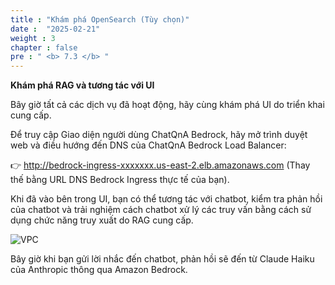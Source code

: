 ```yaml
---
title : "Khám phá OpenSearch (Tùy chọn)"
date :  "2025-02-21" 
weight : 3
chapter : false
pre : " <b> 7.3 </b> "
---
```

**Khám phá RAG và tương tác với UI**

Bây giờ tất cả các dịch vụ đã hoạt động, hãy cùng khám phá UI do triển khai cung cấp.

Để truy cập Giao diện người dùng ChatQnA Bedrock, hãy mở trình duyệt web và điều hướng đến DNS của ChatQnA Bedrock Load Balancer:

👉 http://bedrock-ingress-xxxxxxx.us-east-2.elb.amazonaws.com (Thay thế bằng URL DNS Bedrock Ingress thực tế của bạn).

Khi đã vào bên trong UI, bạn có thể tương tác với chatbot, kiểm tra phản hồi của chatbot và trải nghiệm cách chatbot xử lý các truy vấn bằng cách sử dụng chức năng truy xuất do RAG cung cấp.

![VPC](10000/images/5.fwd/image124.png)

Bây giờ khi bạn gửi lời nhắc đến chatbot, phản hồi sẽ đến từ Claude Haiku của Anthropic thông qua Amazon Bedrock.
